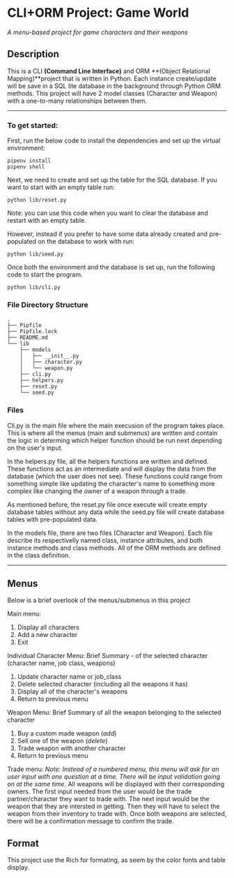 # CLI+ORM Project: Game World
*A menu-based project for game characters and their weapons*

## Description 
This is a CLI **(Command Line Interface)** and ORM **(Object Relational Mapping)**project that is written in Python. Each instance create/update will be save in a SQL lite database in the background through Python ORM methods. This project will have 2 model classes (Character and Weapon) with a one-to-many relationships between them. 

---
### To get started:
First, run the below code to install the dependencies and set up the virtual environment:
```
pipenv install
pipenv shell
```

Next, we need to create and set up the table for the SQL database. If you want to start with an empty table run:
```
python lib/reset.py
```
Note: you can use this code when you want to clear the database and restart with an empty table.

However, instead if you prefer to have some data already created and pre-populated on the database to work with run:
```
python lib/seed.py
```

Once both the environment and the database is set up, run the following code to start the program.
```
python lib/cli.py
```

### File Directory Structure

```
.
├── Pipfile
├── Pipfile.lock
├── README.md
└── lib
    ├── models
    │   ├── __init__.py
    │   ├── character.py   
    │   └── weapon.py
    ├── cli.py
    ├── helpers.py
    ├── reset.py
    └── seed.py
```

### Files
Cli.py is the main file where the main execusion of the program takes place. This is where all the menus (main and submenus) are written and contain the logic in determing which helper function should be run next depending on the user's input.

In the helpers.py file, all the helpers functions are written and defined. These functions act as an intermediate and will display the data from the database (which the user does not see). These functions could range from something simple like updating the character's name to something more complex like changing the owner of a weapon through a trade.

As mentioned before, the reset.py file once execute will create empty database tables without any data while the seed.py file will create database tables with pre-populated data.

In the models file, there are two files (Character and Weapon). Each file describe its respectivelly named class, instance attributes, and both instance methods and class methods. All of the ORM methods are defined in the class definition.

---

## Menus
Below is a brief overlook of the menus/submenus in this project

Main menu:
1. Display all characters
2. Add a new character
3. Exit

Individual Character Menu:
Brief Summary - of the selected character (character name, job class, weapons) 
1. Update character name or job_class
2. Delete selected character (including all the weapons it has)
2. Display all of the character's weapons
3. Return to previous menu

Weapon Menu:
Brief Summary of all the weapon belonging to the selected character
1. Buy a custom made weapon (*add*)
2. Sell one of the weapon (*delete*)
3. Trade weapon with another character
4. Return to previous menu

Trade menu:
*Note: Instead of a numbered menu, this menu will ask for an user input with one question at a time. There will be input validation going on at the same time.*
All weapons will be displayed with their corresponding owners.
The first input needed from the user would be the trade partner/character they want to trade with. The next input would be the weapon that they are intersted in getting. Then they will have to select the weapon from their inventory to trade with. Once both weapons are selected, there will be a confirmation message to confirm the trade.

## Format
This project use the Rich for formating, as seem by the color fonts and table display.

